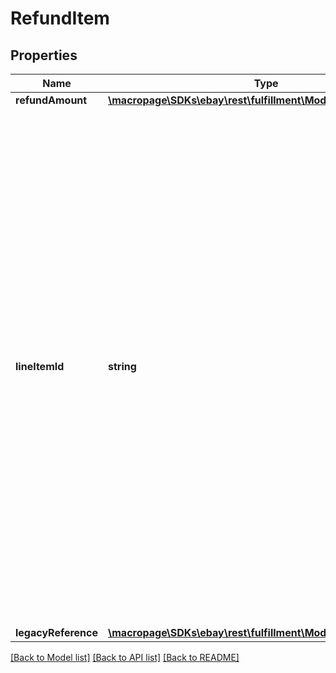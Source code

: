 # RefundItem

## Properties
Name | Type | Description | Notes
------------ | ------------- | ------------- | -------------
**refundAmount** | [**\macropage\SDKs\ebay\rest\fulfillment\Model\SimpleAmount**](SimpleAmount.md) |  | [optional] 
**lineItemId** | **string** | The unique identifier of an order line item. This identifier is created once a buyer purchases a &#39;Buy It Now&#39; item or if an auction listing ends with a winning bidder. Either this field or the legacyReference container is needed to identify an individual order line item that will receive a refund. Note: The lineItemId field is used to identify an order line item in REST API format, and the legacyReference container is used to identify an order line item in Trading/legacy API format. Both legacy and REST API identifiers are returned in getOrder (Fulfillment API) and GetOrders (Trading API). | [optional] 
**legacyReference** | [**\macropage\SDKs\ebay\rest\fulfillment\Model\LegacyReference**](LegacyReference.md) |  | [optional] 

[[Back to Model list]](../README.md#documentation-for-models) [[Back to API list]](../README.md#documentation-for-api-endpoints) [[Back to README]](../README.md)


